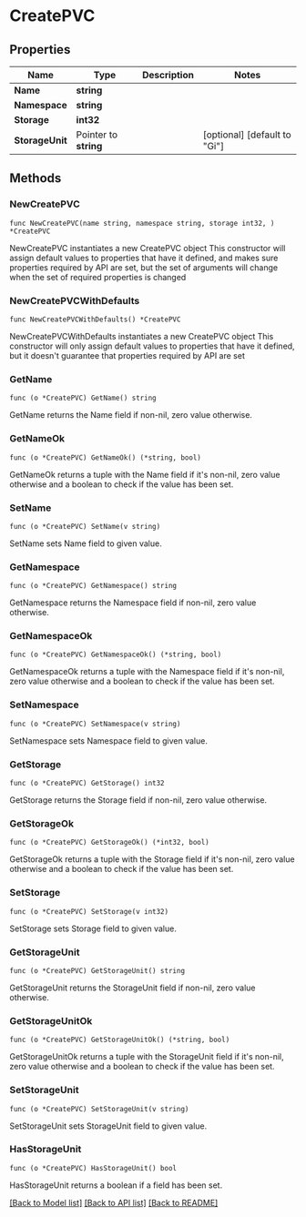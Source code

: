 # CreatePVC

## Properties

Name | Type | Description | Notes
------------ | ------------- | ------------- | -------------
**Name** | **string** |  | 
**Namespace** | **string** |  | 
**Storage** | **int32** |  | 
**StorageUnit** | Pointer to **string** |  | [optional] [default to "Gi"]

## Methods

### NewCreatePVC

`func NewCreatePVC(name string, namespace string, storage int32, ) *CreatePVC`

NewCreatePVC instantiates a new CreatePVC object
This constructor will assign default values to properties that have it defined,
and makes sure properties required by API are set, but the set of arguments
will change when the set of required properties is changed

### NewCreatePVCWithDefaults

`func NewCreatePVCWithDefaults() *CreatePVC`

NewCreatePVCWithDefaults instantiates a new CreatePVC object
This constructor will only assign default values to properties that have it defined,
but it doesn't guarantee that properties required by API are set

### GetName

`func (o *CreatePVC) GetName() string`

GetName returns the Name field if non-nil, zero value otherwise.

### GetNameOk

`func (o *CreatePVC) GetNameOk() (*string, bool)`

GetNameOk returns a tuple with the Name field if it's non-nil, zero value otherwise
and a boolean to check if the value has been set.

### SetName

`func (o *CreatePVC) SetName(v string)`

SetName sets Name field to given value.


### GetNamespace

`func (o *CreatePVC) GetNamespace() string`

GetNamespace returns the Namespace field if non-nil, zero value otherwise.

### GetNamespaceOk

`func (o *CreatePVC) GetNamespaceOk() (*string, bool)`

GetNamespaceOk returns a tuple with the Namespace field if it's non-nil, zero value otherwise
and a boolean to check if the value has been set.

### SetNamespace

`func (o *CreatePVC) SetNamespace(v string)`

SetNamespace sets Namespace field to given value.


### GetStorage

`func (o *CreatePVC) GetStorage() int32`

GetStorage returns the Storage field if non-nil, zero value otherwise.

### GetStorageOk

`func (o *CreatePVC) GetStorageOk() (*int32, bool)`

GetStorageOk returns a tuple with the Storage field if it's non-nil, zero value otherwise
and a boolean to check if the value has been set.

### SetStorage

`func (o *CreatePVC) SetStorage(v int32)`

SetStorage sets Storage field to given value.


### GetStorageUnit

`func (o *CreatePVC) GetStorageUnit() string`

GetStorageUnit returns the StorageUnit field if non-nil, zero value otherwise.

### GetStorageUnitOk

`func (o *CreatePVC) GetStorageUnitOk() (*string, bool)`

GetStorageUnitOk returns a tuple with the StorageUnit field if it's non-nil, zero value otherwise
and a boolean to check if the value has been set.

### SetStorageUnit

`func (o *CreatePVC) SetStorageUnit(v string)`

SetStorageUnit sets StorageUnit field to given value.

### HasStorageUnit

`func (o *CreatePVC) HasStorageUnit() bool`

HasStorageUnit returns a boolean if a field has been set.


[[Back to Model list]](../README.md#documentation-for-models) [[Back to API list]](../README.md#documentation-for-api-endpoints) [[Back to README]](../README.md)


